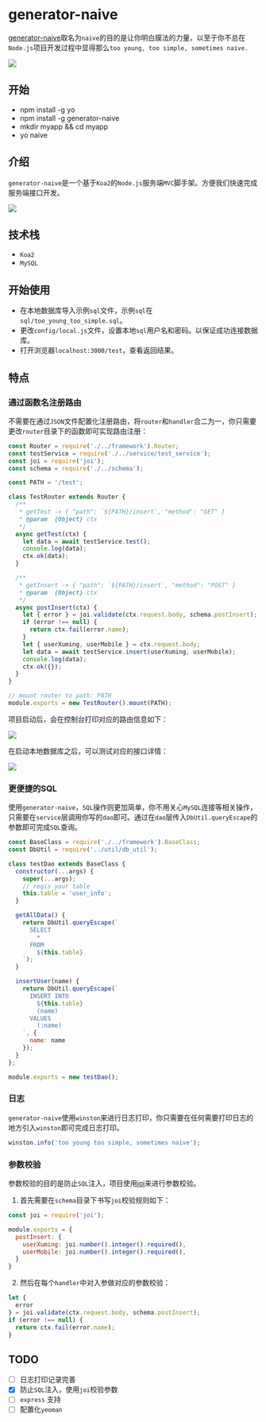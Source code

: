 # generator-naive
[generator-naive](https://github.com/xingbofeng/generator-naive)取名为`naive`的目的是让你明白膜法的力量，以至于你不总在`Node.js`项目开发过程中显得那么`too young, too simple, sometimes naive.`

![](https://github.com/Vuexcited/Vuexcited/raw/master/Vuexcited.png)

## 开始

* npm install -g yo
* npm install -g generator-naive
* mkdir myapp && cd myapp
* yo naive

## 介绍
`generator-naive`是一个基于`Koa2`的`Node.js`服务端`MVC`脚手架。方便我们快速完成服务端接口开发。

![](http://oczira72b.bkt.clouddn.com/18-3-30/75542628.jpg)

## 技术栈
* `Koa2`
* `MySQL`

## 开始使用
* 在本地数据库导入示例`sql`文件，示例`sql`在`sql/too_young_too_simple.sql`。
* 更改`config/local.js`文件，设置本地`sql`用户名和密码。以保证成功连接数据库。
* 打开浏览器`localhost:3000/test`，查看返回结果。

## 特点
### 通过函数名注册路由
不需要在通过`JSON`文件配置化注册路由，将`router`和`handler`合二为一，你只需要更改`router`目录下的函数即可实现路由注册：

```javascript
const Router = require('./../framework').Router;
const testService = require('./../service/test_service');
const joi = require('joi');
const schema = require('./../schema');

const PATH = '/test';

class TestRouter extends Router {
  /**
   * getTest -> { "path": `${PATH}/insert`, "method": "GET" }
   * @param  {Object} ctx
   */
  async getTest(ctx) {
    let data = await testService.test();
    console.log(data);
    ctx.ok(data);
  }

  /**
   * getInsert -> { "path": `${PATH}/insert`, "method": "POST" }
   * @param  {Object} ctx
   */
  async postInsert(ctx) {
    let { error } = joi.validate(ctx.request.body, schema.postInsert);
    if (error !== null) {
      return ctx.fail(error.name);
    }
    let { userXuming, userMobile } = ctx.request.body;
    let data = await testService.insert(userXuming, userMobile);
    console.log(data);
    ctx.ok({});
  }
}

// mount router to path: PATH
module.exports = new TestRouter().mount(PATH);

```

项目启动后，会在控制台打印对应的路由信息如下：

![](http://oczira72b.bkt.clouddn.com/18-3-30/33562628.jpg)

在启动本地数据库之后，可以测试对应的接口详情：

![](http://oczira72b.bkt.clouddn.com/18-3-30/56060438.jpg)

### 更便捷的SQL
使用`generator-naive`，`SQL`操作则更加简单，你不用关心`MySQL`连接等相关操作，只需要在`service`层调用你写的`dao`即可。通过在`dao`层传入`DbUtil.queryEscape`的参数即可完成`SQL`查询。

```javascript
const BaseClass = require('./../framework').BaseClass;
const DbUtil = require('../util/db_util');

class testDao extends BaseClass {
  constructor(...args) {
    super(...args);
    // regis your table
    this.table = 'user_info';
  }

  getAllData() {
    return DbUtil.queryEscape(`
      SELECT
        *
      FROM
        ${this.table}
    `);
  }

  insertUser(name) {
    return DbUtil.queryEscape(`
      INSERT INTO
        ${this.table}
        (name)
      VALUES
        (:name)
    `, {
      name: name
    });
  }
};

module.exports = new testDao();
```

### 日志
`generator-naive`使用`winston`来进行日志打印，你只需要在任何需要打印日志的地方引入`winston`即可完成日志打印。

```javascript
winston.info('too young too simple, sometimes naive');
```

### 参数校验
参数校验的目的是防止`SQL`注入，项目使用[joi](https://github.com/hapijs/joi)来进行参数校验。

1. 首先需要在`schema`目录下书写`joi`校验规则如下：

```javascript
const joi = require('joi');

module.exports = {
  postInsert: {
    userXuming: joi.number().integer().required(),
    userMobile: joi.number().integer().required(),
  }
}
```

2. 然后在每个`handler`中对入参做对应的参数校验：

```javascript
let {
  error
} = joi.validate(ctx.request.body, schema.postInsert);
if (error !== null) {
  return ctx.fail(error.name);
}
```

## TODO
- [ ] 日志打印记录完善
- [x] 防止`SQL`注入，使用`joi`校验参数
- [ ] `express` 支持
- [ ] 配置化`yeoman`